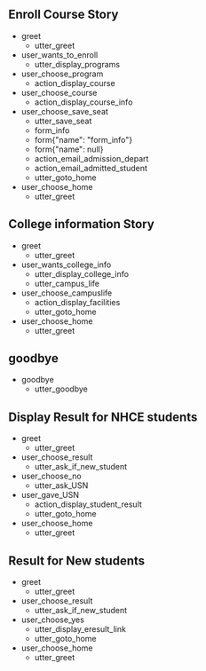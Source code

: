 ## Enroll Course Story
* greet
  - utter_greet
* user_wants_to_enroll
  - utter_display_programs
* user_choose_program
  - action_display_course
* user_choose_course
  - action_display_course_info
* user_choose_save_seat
  - utter_save_seat
  - form_info
  - form{"name": "form_info"}
  - form{"name": null}
  - action_email_admission_depart
  - action_email_admitted_student
  - utter_goto_home
* user_choose_home
  - utter_greet


## College information Story
* greet
  - utter_greet
* user_wants_college_info
  - utter_display_college_info
  - utter_campus_life
* user_choose_campuslife
  - action_display_facilities
  - utter_goto_home
* user_choose_home
  - utter_greet



## goodbye
* goodbye
  - utter_goodbye

<!-- ## form Testing path
* network_issue
  - form_info
  - form{"name": "form_info"}
  - form{"name": null} -->


## Display Result for NHCE students
* greet
  - utter_greet
* user_choose_result
  - utter_ask_if_new_student
* user_choose_no
  - utter_ask_USN
* user_gave_USN
  - action_display_student_result
  - utter_goto_home
* user_choose_home
  - utter_greet

## Result for New students
* greet
  - utter_greet
* user_choose_result
  - utter_ask_if_new_student
* user_choose_yes
  - utter_display_eresult_link
  - utter_goto_home
* user_choose_home
  - utter_greet


<!-- ## Payment feature
* greet
  - utter_greet
* user_choose_payment
  - utter_ask_PAYMENT_TYPE
* user_choose_PAYMENT_TYPE
  - utter_ask_EMAIL
* user_gave_EMAIL
  -utter_ask_USN
* user_gave_USN
  - utter_ask_AMOUNT
* user_entered_AMOUNT
  - utter_ask_NAME
* user_gave_NAME
  - action_email_payment_receipt
  - utter_goto_home
* user_choose_home
  - utter_greet -->

<!--
## College Facilites
* greet
  - utter_greet
* user_choose_campuslife
  - action_display_facilities
* user_choose_any_facility
  - action_display_facility_info
  - utter_restart
* user_choose_restart -->
